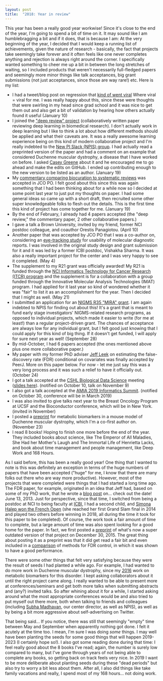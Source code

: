 ```yaml
---
layout: post
title:  "2018: Year in review"
---
```


This year has been a really good year workwise! 
Since it's close to the end of the year, I'm going to spend a bit of time on it.
It may sound like I am humblebragging a bit and if it does, that is because I am:
At the very beginning of the year, I decided that I would keep a running list of achievements, given the nature of research - basically, the fact that projects take
seemingly take forever and it often feels like one never completes anything and rejection is always right around the corner. 
I specifically wanted something to cheer me up a bit in between the long stretches of waiting, so I included products that
weren't necessarily full-fledged papers and seemingly more minor things like talk acceptances, 
big grant submissions (not just acceptances, since those are way rare!) 
etc. Here is my list:

* I had a tweet/blog post on regression that [kind of went viral](https://twitter.com/siminaboca/status/951201399563587589) Where viral = viral for me. I was really happy about this, since these were thoughts that
were swirling in my head since grad school and it was nice to get them out and also get a bit of validation by hearing how others actually found it useful
(January 10)
* I joined the ["deep review" project](https://github.com/greenelab/deep-review) (collaboratively written paper reviewing deep learning in biomedical research). I don't actually work in deep learning but I like to think a lot
about how different methods should be applied and what their caveats are. It was a really awesome learning experience being on this kind of modern collaborative project and I'm really indebted to the [New PI Slack (NPIS) group]((https://twitter.com/NewPI_Slack).).
I had actually read a preprinted version of the paper and had a comment on an example that considered Duchenne muscular dystrophy, a disease that I have worked on before. I asked
[Casey Greene](https://twitter.com/GreeneScientist) about it and he encouraged me to go ahead and make the edits on GitHub. I ended up contributing enough to the new version to be listed as an author. (January 19)
* My [commentary comparing biocuration to systematic reviews](http://ascopubs.org/doi/full/10.1200/PO.17.00175) was accepted in JCO PO. I felt good about this since this was again something that I had been thinking about for a while now so I decided at some point last
year to just put my thoughts on paper. I had some general ideas so came up with a short draft, then recruited some other super knowledgeable folks to flesh out the details. This is the first time this kind of project has come
together for me. (January 19)
* By the end of February, I already had 4 papers accepted (the "deep review," the commentary paper, 2 other collaborative papers.)
* I gave a talk a Brown University, invited by my friend, former NCI postdoc colleague, and coauthor Orestis Panagiotou. (April 10)
* Another paper that was accepted by JCO PO that I was a co-author on, considering an [eye-tracking study](http://ascopubs.org/doi/10.1200/PO.17.00296) for usability of molecular diagnostic reports. I was involved in the original study design and grant submission for it
and it was led by a former ICBI postdoc, Vishakha Sharma. It was also a really important project for the center and I was very happy to see it completed. (May 4)
* The supplement to my R21 grant was officially awarded! My R21 is funded through the [NCI Informatics Technology for Cancer Research (ITCR) program](https://nciphub.org/groups/itcr) and the supplement is for a collaboration with a group funded through the 
Innovative Molecular Analysis Technologies (IMAT) program. I had applied for it last year so kind of wondered whether it was "fair" to list it as an accomplishment for the year. Then I decided that I might as well. (May 21)
* I submitted an application for an [NIGMS R35 "MIRA" grant](https://grants.nih.gov/grants/guide/pa-files/PAR-17-190.html). I am again indebted to NPIS for finding out about this! It's a grant that is meant to fund early stage investigators' NIGMS-related research programs, 
as opposed to individual projects, which made it easier to write (for me at least!) than a regular project-driven grant. The chances of acceptance are always low for any individual grant, but I felt good just knowing that I could apply for this kind of big thing. If it doesn't get
funded, I will apply for sure next year as well! (September 28)
* By mid-October, I had 6 papers accepted (the ones mentioned above plus one more collaborative paper.)
* My paper with my former PhD adviser [Jeff Leek](http://jtleek.com/) on estimating the false-discovery rate (FDR) conditional on covariates was finally accepted by PeerJ. More on this paper below. For now - let me just say this was a very long process and it was such a relief to have it
officially out. (October 24)
* I got a talk accepted at the [CSHL Biological Data Science](https://meetings.cshl.edu/meetings.aspx?meet=DATA&year=18) meeting ([slides here](https://github.com/SiminaB/Presentations/blob/master/CSHL%20Bio%20Data%20Science%202018/Boca_CSHL.pdf)).
(notified on October 10, talk on November 9)
* I also got a talk accepted at the [AMIA 2019 Informatics Summit](https://www.amia.org/summit2019). (notified on October 30, conference will be in March 2019)
* I was also invited to give talks next year to the Breast Oncology Program at UCSF and the Bioconductor conference, which will be in New York.  (invited in November)
* I posted a [preprint](https://www.biorxiv.org/content/early/2018/11/23/475590) for metabolic biomarkers in a mouse model of Duchenne muscular dystrophy, which I'm a co-first author on. (November 23)
* I read 8 books! Hoping to finish one more before the end of the year. They included books about science, like The Emperor of All Maladies, She Had her Mother's Laugh and The Immortal Life of Henrietta Lacks, and book about time management and people management, like Deep
Work and 168 Hours.

As I said before, this has been a really good year! One thing that I wanted to note is this was definitely an exception in terms of the huge numbers of papers that have been accepted ("huge" for me, I know that there are many folks out there who are way more productive). 
However, most of the projects that were completed were things that I had started a long time ago. The FDR paper, for example, originated in an idea that Jeff had, based on some of my PhD work, that he wrote a [blog post](https://simplystatistics.org/2013/06/13/false-discovery-rate-regression-cc-nsas-prism/) on... check out the date! June 13, 2013. Just for perspective, since
that time, I switched from being a postdoc at NCI to being faculty at [ICBI](https://icbi.georgetown.edu/), I had a second child, and 
[Simona Halep won the French Open](https://www.bbc.com/sport/tennis/44425403) 
(she reached her first Grand Slam final in 2014 and played two others before winning in 2018, all during the time it took for this paper to be completed). 
Of course, the work took a fair amount of time to complete,
but a large amount of time was also spent looking for a good home for the paper. In fact, we first posted a [preprint](https://www.biorxiv.org/content/early/2015/12/30/035675) of what's now a super outdated version of that project on December 30, 2015.
The great thing about posting it as a preprint was that it did get read a fair bit and even included in a [comparison](https://www.biorxiv.org/content/early/2018/10/31/458786) of methods for FDR control, in which it was shown to have a good performance.

There were some other things that felt very satisfying because they were the result of seeds I had planted a while ago. For example, I had wanted to do more work in Duchenne muscular dystrophy, since my [2016](https://journals.plos.org/plosone/article?id=10.1371/journal.pone.0153461) work on metabolic biomarkers for this disorder.
I kept asking collaborators about it until the right project came along. I really wanted to be able to present more at conferences/seminars and get both more talks when submitting abstracts and (any?) invited talks. 
So after whining about it for a while, I started asking around what the most appropriate conferences would be and also tried to put myself out there more, both when talking to friends and colleagues (including [Subha Madhavan](https://icbi.georgetown.edu/Madhavan), our center director, as well as NPIS),
as well as by being a bit more aggressive about self-advertising on Twitter.

That being said... If you notice, there was still that seemingly "empty" time between May and September when apparently nothing got done. I felt it acutely at the time too. I mean,
I'm sure I was doing _some_ things. I may well have been planting the seeds for some good things that will happen 2019-2023 (I certainly hope so!). 
I also got some reading done  during that time: I feel really good about the 8 books I've read; again, the number is surely low compared to many, but I've gone through years of
not being able to complete any books, so getting back on track feels very nice. In 2019 I want to be more
deliberate about planting seeds during these "dead periods" but also try to worry a bit less about them. After all, I also did things like take family vacations and really, I spend most of my 168 hours...
not doing work.






